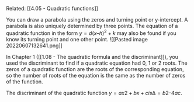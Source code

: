 Related: [[4.05 - Quadratic functions]]

You can draw a parabola using the zeros and turning point or y-intercept. A parabola is also uniquely determined by three points.
The equation of a quadratic function in the form $y = d(x – h)^{2} + k$ may also be found if you know its turning point and one other point.
![[Pasted image 20220607132641.png]]

In Chapter 1 ([[1.08 - The quadratic formula and  the discriminant]]), you used the discriminant to find if a quadratic equation had 0, 1 or 2 roots. The zeros of a quadratic function are the roots of the corresponding equation, so the number of roots of the equation is the same as the number of zeros of the function.

The discriminant of the quadratic function $y = ax2 + bx + c is ∆ = b2 – 4ac$.
